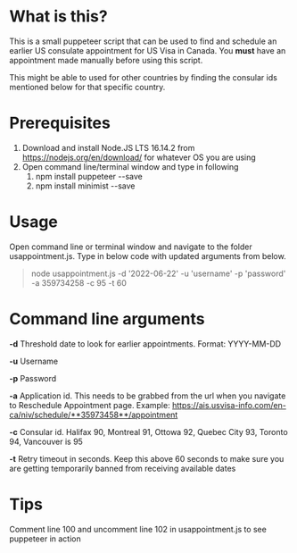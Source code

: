 # What is this?
This is a small puppeteer script that can be used to find and schedule an earlier US consulate appointment for US Visa in Canada. You **must** have an appointment made manually before using this script.

This might be able to used for other countries by finding the consular ids mentioned below for that specific country.

# Prerequisites
1. Download and install Node.JS LTS 16.14.2 from https://nodejs.org/en/download/ for whatever OS you are using
2. Open command line/terminal window and type in following
    1. npm install puppeteer --save
    2. npm install minimist --save

# Usage
Open command line or terminal window and navigate to the folder usappointment.js. Type in below code with updated arguments from below.

>node usappointment.js -d '2022-06-22' -u 'username' -p 'password' -a 359734258 -c 95 -t 60

# Command line arguments
**-d** Threshold date to look for earlier appointments. Format: YYYY-MM-DD

**-u** Username

**-p** Password

**-a** Application id. This needs to be grabbed from the url when you navigate to Reschedule Appointment page. Example: https://ais.usvisa-info.com/en-ca/niv/schedule/**35973458**/appointment

**-c** Consular id. Halifax 90, Montreal 91, Ottowa 92, Quebec City 93, Toronto 94, Vancouver is 95

**-t** Retry timeout in seconds. Keep this above 60 seconds to make sure you are getting temporarily banned from receiving available dates

# Tips
Comment line 100 and uncomment line 102 in usappointment.js to see puppeteer in action

